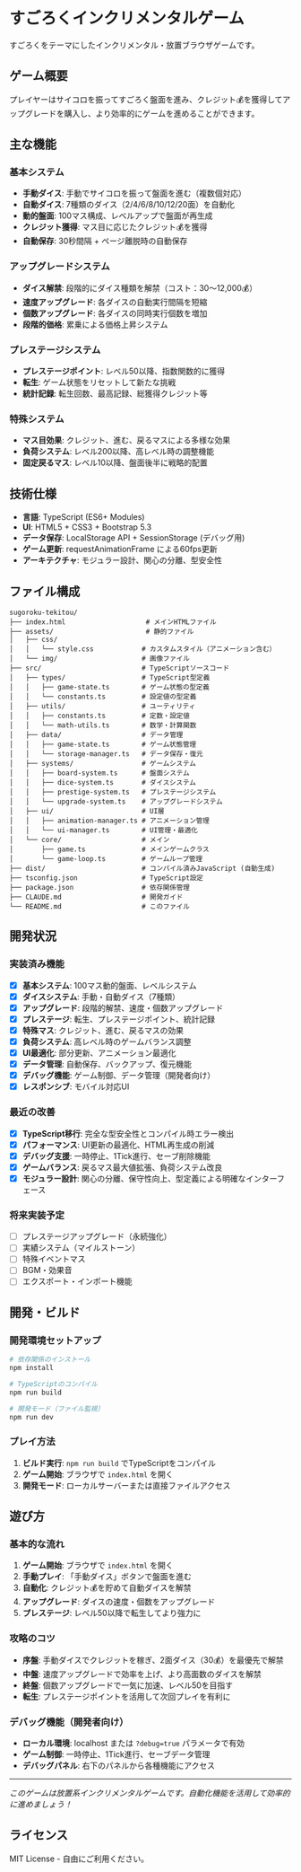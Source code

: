 # すごろくインクリメンタルゲーム

すごろくをテーマにしたインクリメンタル・放置ブラウザゲームです。

## ゲーム概要

プレイヤーはサイコロを振ってすごろく盤面を進み、クレジット💰を獲得してアップグレードを購入し、より効率的にゲームを進めることができます。

## 主な機能

### 基本システム
- **手動ダイス**: 手動でサイコロを振って盤面を進む（複数個対応）
- **自動ダイス**: 7種類のダイス（2/4/6/8/10/12/20面）を自動化
- **動的盤面**: 100マス構成、レベルアップで盤面が再生成
- **クレジット獲得**: マス目に応じたクレジット💰を獲得
- **自動保存**: 30秒間隔 + ページ離脱時の自動保存

### アップグレードシステム
- **ダイス解禁**: 段階的にダイス種類を解禁（コスト：30〜12,000💰）
- **速度アップグレード**: 各ダイスの自動実行間隔を短縮
- **個数アップグレード**: 各ダイスの同時実行個数を増加
- **段階的価格**: 累乗による価格上昇システム

### プレステージシステム
- **プレステージポイント**: レベル50以降、指数関数的に獲得
- **転生**: ゲーム状態をリセットして新たな挑戦
- **統計記録**: 転生回数、最高記録、総獲得クレジット等

### 特殊システム
- **マス目効果**: クレジット、進む、戻るマスによる多様な効果
- **負荷システム**: レベル200以降、高レベル時の調整機能
- **固定戻るマス**: レベル10以降、盤面後半に戦略的配置

## 技術仕様

- **言語**: TypeScript (ES6+ Modules)
- **UI**: HTML5 + CSS3 + Bootstrap 5.3
- **データ保存**: LocalStorage API + SessionStorage (デバッグ用)
- **ゲーム更新**: requestAnimationFrame による60fps更新
- **アーキテクチャ**: モジュラー設計、関心の分離、型安全性

## ファイル構成

```
sugoroku-tekitou/
├── index.html                    # メインHTMLファイル
├── assets/                       # 静的ファイル
│   ├── css/
│   │   └── style.css            # カスタムスタイル（アニメーション含む）
│   └── img/                     # 画像ファイル
├── src/                         # TypeScriptソースコード
│   ├── types/                   # TypeScript型定義
│   │   ├── game-state.ts        # ゲーム状態の型定義
│   │   └── constants.ts         # 設定値の型定義
│   ├── utils/                   # ユーティリティ
│   │   ├── constants.ts         # 定数・設定値
│   │   └── math-utils.ts        # 数学・計算関数
│   ├── data/                    # データ管理
│   │   ├── game-state.ts        # ゲーム状態管理
│   │   └── storage-manager.ts   # データ保存・復元
│   ├── systems/                 # ゲームシステム
│   │   ├── board-system.ts      # 盤面システム
│   │   ├── dice-system.ts       # ダイスシステム
│   │   ├── prestige-system.ts   # プレステージシステム
│   │   └── upgrade-system.ts    # アップグレードシステム
│   ├── ui/                      # UI層
│   │   ├── animation-manager.ts # アニメーション管理
│   │   └── ui-manager.ts        # UI管理・最適化
│   └── core/                    # メイン
│       ├── game.ts              # メインゲームクラス
│       └── game-loop.ts         # ゲームループ管理
├── dist/                        # コンパイル済みJavaScript (自動生成)
├── tsconfig.json                # TypeScript設定
├── package.json                 # 依存関係管理
├── CLAUDE.md                    # 開発ガイド
└── README.md                    # このファイル
```

## 開発状況

### 実装済み機能
- [x] **基本システム**: 100マス動的盤面、レベルシステム
- [x] **ダイスシステム**: 手動・自動ダイス（7種類）
- [x] **アップグレード**: 段階的解禁、速度・個数アップグレード
- [x] **プレステージ**: 転生、プレステージポイント、統計記録
- [x] **特殊マス**: クレジット、進む、戻るマスの効果
- [x] **負荷システム**: 高レベル時のゲームバランス調整
- [x] **UI最適化**: 部分更新、アニメーション最適化
- [x] **データ管理**: 自動保存、バックアップ、復元機能
- [x] **デバッグ機能**: ゲーム制御、データ管理（開発者向け）
- [x] **レスポンシブ**: モバイル対応UI

### 最近の改善
- [x] **TypeScript移行**: 完全な型安全性とコンパイル時エラー検出
- [x] **パフォーマンス**: UI更新の最適化、HTML再生成の削減
- [x] **デバッグ支援**: 一時停止、1Tick進行、セーブ削除機能
- [x] **ゲームバランス**: 戻るマス最大値拡張、負荷システム改良
- [x] **モジュラー設計**: 関心の分離、保守性向上、型定義による明確なインターフェース

### 将来実装予定
- [ ] プレステージアップグレード（永続強化）
- [ ] 実績システム（マイルストーン）
- [ ] 特殊イベントマス
- [ ] BGM・効果音
- [ ] エクスポート・インポート機能

## 開発・ビルド

### 開発環境セットアップ
```bash
# 依存関係のインストール
npm install

# TypeScriptのコンパイル
npm run build

# 開発モード（ファイル監視）
npm run dev
```

### プレイ方法
1. **ビルド実行**: `npm run build` でTypeScriptをコンパイル
2. **ゲーム開始**: ブラウザで `index.html` を開く
3. **開発モード**: ローカルサーバーまたは直接ファイルアクセス

## 遊び方

### 基本的な流れ
1. **ゲーム開始**: ブラウザで `index.html` を開く
2. **手動プレイ**: 「手動ダイス」ボタンで盤面を進む
3. **自動化**: クレジット💰を貯めて自動ダイスを解禁
4. **アップグレード**: ダイスの速度・個数をアップグレード
5. **プレステージ**: レベル50以降で転生してより強力に

### 攻略のコツ
- **序盤**: 手動ダイスでクレジットを稼ぎ、2面ダイス（30💰）を最優先で解禁
- **中盤**: 速度アップグレードで効率を上げ、より高面数のダイスを解禁
- **終盤**: 個数アップグレードで一気に加速、レベル50を目指す
- **転生**: プレステージポイントを活用して次回プレイを有利に

### デバッグ機能（開発者向け）
- **ローカル環境**: localhost または `?debug=true` パラメータで有効
- **ゲーム制御**: 一時停止、1Tick進行、セーブデータ管理
- **デバッグパネル**: 右下のパネルから各種機能にアクセス

---

*このゲームは放置系インクリメンタルゲームです。自動化機能を活用して効率的に進めましょう！*

## ライセンス

MIT License - 自由にご利用ください。